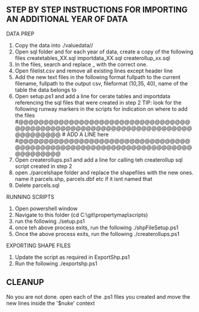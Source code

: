 STEP BY STEP INSTRUCTIONS FOR IMPORTING AN ADDITIONAL YEAR OF DATA
-----------------------------------------------------------------
DATA PREP
1. Copy the data into ./valuedata/<year>/
2. Open sql folder and for each year of data, create a copy of the following files
	createtables_XX.sql
	importdata_XX.sql
	createrollup_xx.sql
3. In the files, search and replace _<yearnumber> with the correct one. 
4. Open filelist.csv and remove all existing lines except header line
5. Add the new text files in the following format
	fullpath to the current filename, fullpath to the output csv, fileformat (10,35, 40), name of the table the data belongs to
6. Open setup.ps1 and add a line for cerate tables and importdata referencing the sql files that were created in step 2
	TIP: look for the following runway markers in the scripts for indication on where to add the files
		#@@@@@@@@@@@@@@@@@@@@@@@@@@@@@@@@@@@@@@@@@@@@@@@@@@@@@@@@@@@@@@@@@@@@@@@@@@@@@@
		# ADD A LINE here
		#@@@@@@@@@@@@@@@@@@@@@@@@@@@@@@@@@@@@@@@@@@@@@@@@@@@@@@@@@@@@@@@@@@@@@@@@@@@@@@
7. Open createrollups.ps1 and add a line for calling teh createrollup sql script created in step 2
8. open ./parcelshape folder and replace the shapefiles with the new ones. name it parcels.shp, parcels.dbf etc if it isnt named that
9. Delete parcels.sql


RUNNING SCRIPTS 
1. Open powershell window
2. Navigate to this folder  (cd C:\git\propertymap\scripts)
3. run the following
	./setup.ps1
4. once teh above process exits, run the following
	./shpFileSetup.ps1
5. Once the above process exits, run the following
	./createrollups.ps1


EXPORTING SHAPE FILES
1. Update the script as required in ExportShp.ps1
2. Run the following
	./exportshp.ps1


CLEANUP
-------
No you are not done.
open each of the .ps1 files you created and move the new lines inside the '$nuke' context
